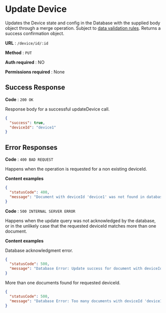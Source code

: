 # Update Device

Updates the Device state and config in the Database with the supplied body object through a merge operation. Subject to [data validation rules](../../src/devices/device.dto.ts#L188). Returns a success confirmation object.

**URL** : `/device/id/:id`

**Method** : `PUT`

**Auth required** : NO

**Permissions required** : None

## Success Response

**Code** : `200 OK`

Response body for a successful updateDevice call.

```json
{
  "success": true,
  "deviceId": "device1"
}
```

## Error Responses

**Code** : `400 BAD REQUEST`

Happens when the operation is requested for a non existing deviceId.

**Content examples**

```json
{
  "statusCode": 400,
  "message": "Document with deviceId 'device1' was not found in database."
}
```

**Code** : `500 INTERNAL SERVER ERROR`

Happens when the update query was not acknowledged by the database, or in the unlikely case that the requested deviceId matches more than one document.

**Content examples**

Database acknowledgment error.

```json
{
  "statusCode": 500,
  "message": "Database Error: Update success for document with deviceId 'device1' was not acknowledged by the database."
}
```

More than one documents found for requested deviceId.

```json
{
  "statusCode": 500,
  "message": "Database Error: Too many documents with deviceId 'device1' were matched in the database for this update request. Cannot resolve device."
}
```